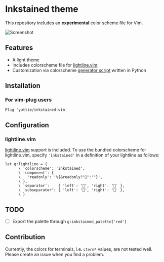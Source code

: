# Inkstained theme

This repository includes an **experimental** color scheme file for Vim.

![Screenshot](https://raw.githubusercontent.com/yuttie/inkstained-vim/gh-pages/screenshot-rust-01.png)


## Features

* A light theme
* Includes colorscheme file for [lightline.vim](https://github.com/itchyny/lightline.vim)
* Customization via colorscheme [generator script](src/inkstained.py) written in Python


## Installation

### For vim-plug users
```viml
Plug 'yuttie/inkstained-vim'
```


## Configuration

### lightline.vim
[lightline.vim](https://github.com/itchyny/lightline.vim) support is included.
To use the bundled colorscheme for lightline.vim, specify `'inkstained'` in a definition of your lightline as follows:
```viml
let g:lightline = {
      \ 'colorscheme': 'inkstained',
      \ 'component': {
      \   'readonly': '%{&readonly?"":""}',
      \ },
      \ 'separator':    { 'left': '', 'right': '' },
      \ 'subseparator': { 'left': '', 'right': '' },
      \ }
```


## TODO
* [ ] Export the palette through `g:inkstained_palette['red']`


## Contribution
Currently, the colors for terminals, i.e. `cterm*` values, are not tested well.
Please create an issue when you find a problem.
